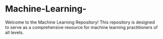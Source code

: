 # Machine-Learning-
Welcome to the Machine Learning Repository! This repository is designed to serve as a comprehensive resource for machine learning practitioners of all levels.
